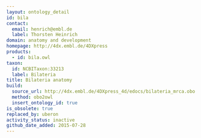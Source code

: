 ```yaml
---
layout: ontology_detail
id: bila
contact:
  email: henrich@embl.de
  label: Thorsten Heinrich
domain: anatomy and development
homepage: http://4dx.embl.de/4DXpress
products:
  - id: bila.owl
taxon:
  id: NCBITaxon:33213
  label: Bilateria
title: Bilateria anatomy
build:
  source_url: http://4dx.embl.de/4DXpress_4d/edocs/bilateria_mrca.obo
  method: obo2owl
  insert_ontology_id: true
is_obsolete: true
replaced_by: uberon
activity_status: inactive
github_date_added: 2015-07-28
---
```

